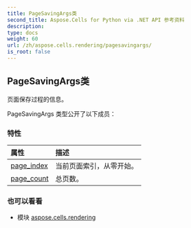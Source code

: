 ```yaml
---
title: PageSavingArgs类
second_title: Aspose.Cells for Python via .NET API 参考资料
description:
type: docs
weight: 60
url: /zh/aspose.cells.rendering/pagesavingargs/
is_root: false
---
```

## PageSavingArgs类
页面保存过程的信息。



PageSavingArgs 类型公开了以下成员：

### 特性
|属性|描述|
| :- | :- |
| [page_index](/cells/python-net/zh/aspose.cells.rendering/pagesavingargs/page_index) |当前页面索引，从零开始。|
| [page_count](/cells/python-net/zh/aspose.cells.rendering/pagesavingargs/page_count) |总页数。|



### 也可以看看
* 模块 [aspose.cells.rendering](..)
